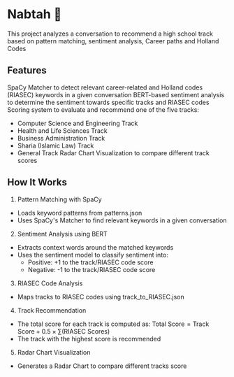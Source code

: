# Nabtah 🌿

This project analyzes a conversation to recommend a high school track based on pattern matching, sentiment analysis, Career paths and Holland Codes

## Features
SpaCy Matcher to detect relevant career-related and Holland codes (RIASEC) keywords in a given conversation
BERT-based sentiment analysis to determine the sentiment towards specific tracks and RIASEC codes
Scoring system to evaluate and recommend one of the five tracks:
  - Computer Science and Engineering Track
  - Health and Life Sciences Track
  - Business Administration Track
  - Sharia (Islamic Law) Track
  - General Track
Radar Chart Visualization to compare different track scores

## How It Works

1. Pattern Matching with SpaCy
  - Loads keyword patterns from patterns.json
  - Uses SpaCy's Matcher to find relevant keywords in a given conversation

2. Sentiment Analysis using BERT
  - Extracts context words around the matched keywords
  - Uses the sentiment model to classify sentiment into:
    - Positive: +1 to the track/RIASEC code score
    - Negative: -1 to the track/RIASEC code score
   
3. RIASEC Code Analysis
  - Maps tracks to RIASEC codes using track_to_RIASEC.json

4. Track Recommendation
  - The total score for each track is computed as:
      $\text{Total Score} = \text{Track Score} + 0.5 \times \sum (\text{RIASEC Scores})$
  - The track with the highest score is recommended

5. Radar Chart Visualization
  - Generates a Radar Chart to compare different tracks score
